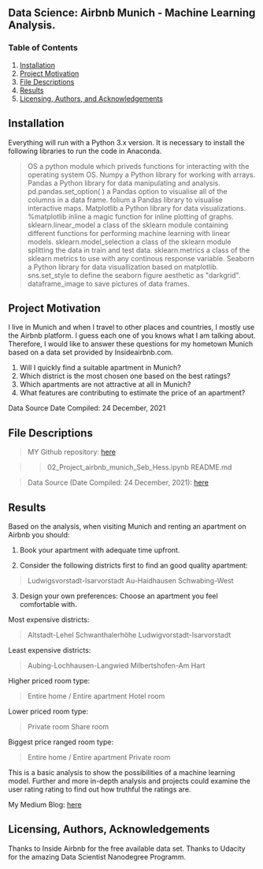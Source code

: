 ## Data Science: Airbnb Munich - Machine Learning Analysis.

### Table of Contents

1. [Installation](#installation)
2. [Project Motivation](#motivation)
3. [File Descriptions](#files)
4. [Results](#results)
5. [Licensing, Authors, and Acknowledgements](#licensing)


## Installation <a name="installation"></a>

Everything will run with a Python 3.x version.
It is necessary to install the following libraries to run the code in Anaconda. 

> OS a python module which priveds functions for interacting with the operating system OS.
> Numpy a Python library for working with arrays.
> Pandas a Python library for data manipulating and analysis.
> pd.pandas.set_option( ) a Pandas option to visualise all of the columns in a data frame.
> folium a Pandas library to visualise interactive maps.
> Matplotlib a Python library for data visualizations.
> %matplotlib inline a magic function for inline plotting of graphs.
> sklearn.linear_model a class of the sklearn module containing different functions for performing machine learning with linear models.
> sklearn.model_selection a class of the sklearn module splitting the data in train and test data.
> sklearn.metrics a class of the sklearn metrics to use with any continous response variable.
> Seaborn a Python library for data visuallization based on matplotlib.
> sns.set_style to define the seaborn figure aesthetic as "darkgrid".
> dataframe_image to save pictures of data frames.


## Project Motivation<a name="motivation"></a>

I live in Munich and when I travel to other places and countries, I mostly use the Airbnb platform. I guess each one of you knows what I am talking about. Therefore, I would like to answer these questions for my hometown Munich based on a data set provided by Insideairbnb.com.

1. Will I quickly find a suitable apartment in Munich?
2. Which district is the most chosen one based on the best ratings?
3. Which apartments are not attractive at all in Munich?
4. What features are contributing to estimate the price of an apartment?

Data Source Date Compiled: 24 December, 2021


## File Descriptions <a name="files"></a>

> MY Github repository: [here](https://github.com/SebastianHess/airbnb_munich)

>> 02_Project_airbnb_munich_Seb_Hess.ipynb
>> README.md

> Data Source (Date Compiled: 24 December, 2021): [here](http://data.insideairbnb.com/germany/bv/munich/2021-12-24/visualisations/listings.csv)


## Results<a name="results"></a>

Based on the analysis, when visiting Munich and renting an apartment on Airbnb you should:

1. Book your apartment with adequate time upfront.

2. Consider the following districts first to find an good quality apartment:
> Ludwigsvorstadt-Isarvorstadt
> Au-Haidhausen
> Schwabing-West

3. Design your own preferences: Choose an apartment you feel comfortable with.

Most expensive districts:
> Altstadt-Lehel
> Schwanthalerhöhe
> Ludwigvorstadt-Isarvorstadt

Least expensive districts:
> Aubing-Lochhausen-Langwied
> Milbertshofen-Am Hart

Higher priced room type:
> Entire home / Entire apartment
> Hotel room

Lower priced room type:
> Private room
> Share room

Biggest price ranged room type:
> Entire home / Entire apartment
> Private room

This is a basic analysis to show the possibilities of a machine learning model. Further and more in-depth analysis and projects could examine the user rating rating to find out how truthful the ratings are.

My Medium Blog: [here](https://medium.com/@sebastian.sh.hess/data-science-airbnb-munich-machine-learning-analysis-755761031699)


## Licensing, Authors, Acknowledgements<a name="licensing"></a>

Thanks to Inside Airbnb for the free available data set.
Thanks to Udacity for the amazing Data Scientist Nanodegree Programm.